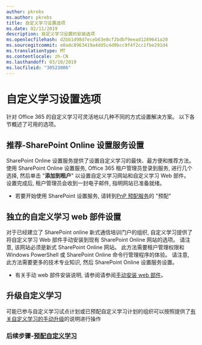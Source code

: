 ```yaml
---
author: pkrebs
ms.author: pkrebs
title: 自定义学习设置选项
ms.date: 02/11/2019
description: 自定义学习设置的安装选项
ms.openlocfilehash: d2bb1d98d7eceb63e0cf2bdbf9eead1289641a20
ms.sourcegitcommit: e0adc8963419a4dd5c4d9bcc9f4f2cc1fbe291d4
ms.translationtype: MT
ms.contentlocale: zh-CN
ms.lasthandoff: 03/10/2019
ms.locfileid: "30523006"
---
```

# <a name="custom-learning-setup-options"></a>自定义学习设置选项
针对 Office 365 的自定义学习可灵活地以几种不同的方式设置解决方案。 以下各节概述了可用的选项。

## <a name="recommended---sharepoint-online-provisioning-service-setup"></a>推荐-SharePoint Online 设置服务设置 
SharePoint Online 设置服务提供了设置自定义学习的最快、最方便和推荐方法。 使用 SharePoint Online 设置服务, Office 365 租户管理员登录到服务, 进行几个选择, 然后单击 "**添加到租户**" 以设置自定义学习网站和自定义学习 Web 部件。 设置完成后, 租户管理员会收到一封电子邮件, 指明网站已准备就绪。 

- 若要开始使用 SharePoint 设置服务, 请转到[PnP 预配服务](custom_provision.md)的 "预配"   

## <a name="stand-alone-custom-learning-web-part-setup"></a>独立的自定义学习 web 部件设置
对于已经建立了 SharePoint online 新式通信培训门户的组织, 自定义学习提供了将自定义学习 Web 部件手动安装到现有 SharePoint Online 网站的选项。 请注意, 该网站必须是新式 SharePoint Online 网站。 此方法需要租户管理权限和 Windows PowerShell 或 SharePoint Online 命令行管理程序的体验。 请注意, 此方法需要更多的技术专业知识, 然后 SharePoint Online 设置服务设置。

- 有关手动 web 部件安装说明, 请参阅请参阅[手动安装 web 部件](custom_manualsetup.md)。 

## <a name="upgrade-custom-learning"></a>升级自定义学习
可能已参与自定义学习试点计划或已预配自定义学习计划的组织可以按照提供了[有关自定义学习的手动升级](custom_upgrade.md)的说明进行操作    

### <a name="next-steps---provision-custom-learningcustomprovisionmd"></a>后续步骤-[预配自定义学习](custom_provision.md)
